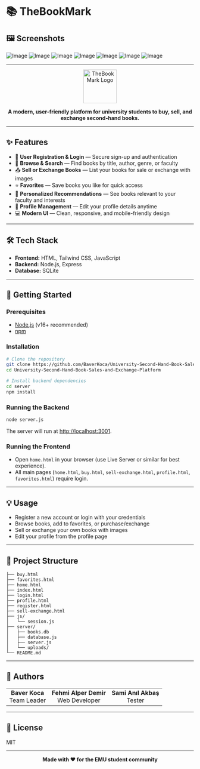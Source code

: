 # 📚 TheBookMark

## 🖼️ Screenshots
![Image](https://github.com/user-attachments/assets/06fbd217-8728-4241-a19e-77eb5ffa143b)
![Image](https://github.com/user-attachments/assets/3ff9fe07-f598-4169-935a-a2c1d03cd356)
![Image](https://github.com/user-attachments/assets/dd57083e-7726-43dd-8ceb-8a711c3e6818)
![Image](https://github.com/user-attachments/assets/7300b710-92ba-4be3-98e3-a85ac376e20f)
![Image](https://github.com/user-attachments/assets/c0a6391a-1559-4823-8de7-03402a01b79f)
![Image](https://github.com/user-attachments/assets/237dfcc4-82c8-4edc-a9f8-667f0c9b6055)
![Image](https://github.com/user-attachments/assets/4e3c3698-a2b9-4cb4-bc9b-f3432b99e64f)

---

<p align="center">
  <img src="https://img.icons8.com/ios-filled/100/000000/book.png" alt="TheBookMark Logo" width="90"/>
</p>

<p align="center">
  <b>A modern, user-friendly platform for university students to buy, sell, and exchange second-hand books.</b>
</p>

---

## ✨ Features

- 🔐 **User Registration & Login** — Secure sign-up and authentication
- 🔎 **Browse & Search** — Find books by title, author, genre, or faculty
- 📤 **Sell or Exchange Books** — List your books for sale or exchange with images
- ⭐ **Favorites** — Save books you like for quick access
- 🎯 **Personalized Recommendations** — See books relevant to your faculty and interests
- 👤 **Profile Management** — Edit your profile details anytime
- 💻 **Modern UI** — Clean, responsive, and mobile-friendly design

---

## 🛠️ Tech Stack

- **Frontend:** HTML, Tailwind CSS, JavaScript
- **Backend:** Node.js, Express
- **Database:** SQLite

---

## 🚀 Getting Started

### Prerequisites
- [Node.js](https://nodejs.org/) (v16+ recommended)
- [npm](https://www.npmjs.com/)

### Installation

```bash
# Clone the repository
git clone https://github.com/BaverKoca/University-Second-Hand-Book-Sales-and-Exchange-Platform.git
cd University-Second-Hand-Book-Sales-and-Exchange-Platform

# Install backend dependencies
cd server
npm install
```

### Running the Backend

```bash
node server.js
```
The server will run at [http://localhost:3001](http://localhost:3001).

### Running the Frontend
- Open `home.html` in your browser (use Live Server or similar for best experience).
- All main pages (`home.html`, `buy.html`, `sell-exchange.html`, `profile.html`, `favorites.html`) require login.

---

## 💡 Usage

- Register a new account or login with your credentials
- Browse books, add to favorites, or purchase/exchange
- Sell or exchange your own books with images
- Edit your profile from the profile page

---

## 📁 Project Structure

```
├── buy.html
├── favorites.html
├── home.html
├── index.html
├── login.html
├── profile.html
├── register.html
├── sell-exchange.html
├── js/
│   └── session.js
├── server/
│   ├── books.db
│   ├── database.js
│   ├── server.js
│   └── uploads/
└── README.md
```

---

## 🙌 Authors

<table>
  <tr>
    <td align="center"><b>Baver Koca</b><br/>Team Leader</td>
    <td align="center"><b>Fehmi Alper Demir</b><br/>Web Developer</td>
    <td align="center"><b>Sami Anıl Akbaş</b><br/>Tester</td>
  </tr>
</table>

---

## 📜 License

MIT

---

<p align="center">
  <b>Made with ❤️ for the EMU student community</b>
</p>
